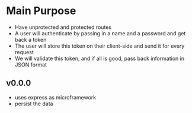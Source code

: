 # Main Purpose

- Have unprotected and protected routes
- A user will authenticate by passing in a name and a password and get back a token
- The user will store this token on their client-side and send it for every request
- We will validate this token, and if all is good, pass back information in JSON format


## v0.0.0
- uses express as microframework
- persist the data